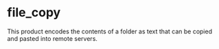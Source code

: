# file_copy
This product encodes the contents of a folder as text that can be copied and pasted into remote servers.
